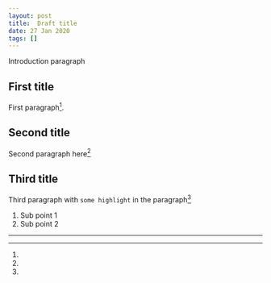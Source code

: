 ```yaml
---
layout: post
title:  Draft title 
date: 27 Jan 2020
tags: []
---
```


Introduction paragraph

## First title

First paragraph[^1]. 

## Second title

Second paragraph here[^2]   

## Third title 

Third paragraph with `some highlight` in the paragraph[^3]

1. Sub point 1 
2. Sub point 2

---

[^1]: 
[^2]:
[^3]: